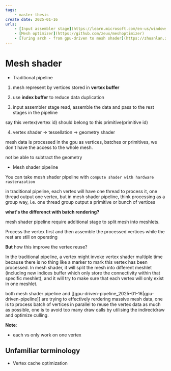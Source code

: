 ```yaml
---
tags:
    - master-thesis
create date: 2025-01-16
urls:
    - [Input assembler stage](https://learn.microsoft.com/en-us/windows/uwp/graphics-concepts/input-assembler-stage--ia-)
    - [Mesh optimizer](https://github.com/zeux/meshoptimizer)
    - [Turing arch - from gpu-driven to mesh shader](https://zhuanlan.zhihu.com/p/514840683)
---
```


# Mesh shader

- Traditional pipeline

1. mesh represent by vertices stored in **vertex buffer** 

2. use **index buffer** to reduce data duplication

3. input assembler stage read, assemble the data and pass to the rest stages in the pipeline

say this vertex(vertex id) should belong to this primitive(primitive id)

4. vertex shader -> tessellation -> geometry shader

mesh data is processed in the gpu as vertices, batches or primitives, we don't have the access to the whole mesh.

not be able to subtract the geometry

- Mesh shader pipeline

You can take mesh shader pipeline with `compute shader with hardware rasterazation`

in traditional pipeline, each vertex will have one thread to process it, one thread output one vertex, but in mesh shader pipeline, think processing as a group way, i.e. one thread group output a primitive or bunch of vertices

**what's the differenct with batch rendering?**



mesh shader pipeline require additional stage to split mesh into meshlets.


Process the vertex first and then assemble the processed vertices while the rest are still on operating

**But** how this improve the vertex reuse?

In the traditional pipeline, a vertex might invoke vertex shader multiple time because there is no thing like a marker to mark this vertex has been processed. In mesh shader, it will split the mesh into different meshlet (including new indices buffer which only store the connectivity within that specific meshlet), and it will try to make sure that each vertex will only exist in one meshlet.

both mesh shader pipeline and [[gpu-driven-pipeline_2025-01-16|gpu-driven-pipeline]] are trying to effectively rerdering massive mesh data, one is to process batch of vertices in parallel to reuse the vertex data as much as possible, one is to avoid too many draw calls by utilising the indirectdraw and optimize culling.

**Note**: 

- each vs only work on one vertex

## Unfamiliar terminology

- Vertex cache optimization


